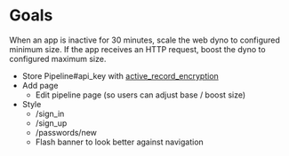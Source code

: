 # Goals

When an app is inactive for 30 minutes, scale the web dyno to configured minimum size.
If the app receives an HTTP request, boost the dyno to configured maximum size.

- Store Pipeline#api_key with [active_record_encryption](https://guides.rubyonrails.org/active_record_encryption.html)
- Add page
  - Edit pipeline page (so users can adjust base / boost size)
- Style
  - /sign_in
  - /sign_up
  - /passwords/new
  - Flash banner to look better against navigation
